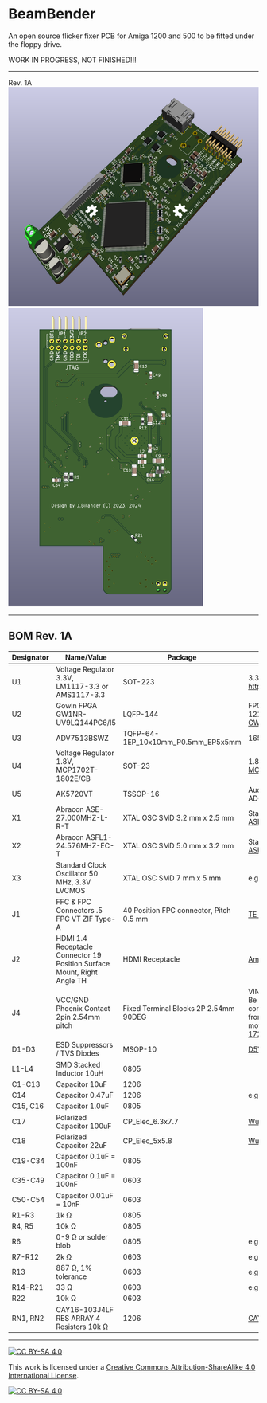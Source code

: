 # BeamBender
An open source flicker fixer PCB for Amiga 1200 and 500 to be fitted under the floppy drive.

WORK IN PROGRESS, NOT FINISHED!!!

***

Rev. 1A
<br />
<a href="images/BeamBender_flicker-fixer_A1200-A500_pic1.png">
<img src="images/BeamBender_flicker-fixer_A1200-A500_pic1.png" width="598" height="440">
</a>
<br />
<a href="images/BeamBender_flicker-fixer_A1200-A500_pic2.png">
<img src="images/BeamBender_flicker-fixer_A1200-A500_pic2.png" width="392" height="600">
</a>

***

BOM Rev. 1A
---------
Designator  | Name/Value   | Package | Notes
-|-|-|-|
U1 | Voltage Regulator 3.3V, <br /> LM1117-3.3 or <br /> AMS1117-3.3 | SOT-223 | 3.3V 1A Low Drop-Out (LDO) Voltage regulator. https://www.aliexpress.com/item/32869037691.html
U2 | Gowin FPGA GW1NR-UV9LQ144PC6/I5 | LQFP-144 | FPGA - Field Programmable Gate Array, 8640 LE, 121 I/O, Embedded 64Mbit 16-bit PSRAM <br /> [GW1NR-UV9LQ144PC6/I5](https://www.mouser.com/ProductDetail/192-1NRUV9LQ144PC6I5)
U3 | ADV7513BSWZ | TQFP-64-1EP_10x10mm_P0.5mm_EP5x5mm | 165 MHz High Performance HDMI Transmitter
U4 | Voltage Regulator 1.8V, <br /> MCP1702T-1802E/CB | SOT-23 | 1.8V Low Drop-Out (LDO) Voltage regulator. [MCP1702T1802E-CB](https://www.mouser.com/ProductDetail/579-MCP1702T1802E-CB)
U5 | AK5720VT | TSSOP-16 | Audio A/D Converter ICs 2ch 24bit 96K 102dB MIC ADC. [AK5720VT](https://www.mouser.se/ProductDetail/412-AK5720VT)
X1 | Abracon ASE-27.000MHZ-L-R-T | XTAL OSC SMD 3.2 mm x 2.5 mm | Standard Clock Oscillator XO 27MHZ CMOS SMD [ASE-27.000MHZ-L-R-T](https://www.mouser.com/ProductDetail/815-ASE-27.000-LR-T)
X2 | Abracon ASFL1-24.576MHZ-EC-T | XTAL OSC SMD 5.0 mm x 3.2 mm | Standard Clock Oscillators 24.576 MHZ 15PF 3.3V [ASFL1-24.576MHZ-EC-T](https://www.mouser.com/ProductDetail/815-ASFL1-24.5-EC-T)
X3 | Standard Clock Oscillator 50 MHz, 3.3V LVCMOS | XTAL OSC SMD 7 mm x 5 mm | e.g. [FN5000109](https://www.mouser.com/ProductDetail/729-FN5000109) or [LH736050](https://www.mouser.com/ProductDetail/972-LH736050.000000I)
J1 | FFC & FPC Connectors .5 FPC VT ZIF Type-A | 40 Position FPC connector, Pitch 0.5 mm | [TE Connectivity 4-1734742-0](https://www.mouser.com/ProductDetail/571-4-1734742-0)
J2 | HDMI 1.4 Receptacle Connector 19 Position Surface Mount, Right Angle TH | HDMI Receptacle | [Amphenol 10029449-111RLF](https://www.mouser.com/ProductDetail/649-10029449-111RLF)
J4 | VCC/GND Phoenix Contact 2pin 2.54mm pitch | Fixed Terminal Blocks 2P 2.54mm 90DEG | VIN +5V <br /> Be careful with orientation, check polarity BEFORE connecting anything here. You can take +5V/GND from internal floppy pin-header on Amiga motherboard.<br />[1725656](https://www.mouser.com/ProductDetail/651-1725656) or [Aliexpress](https://www.aliexpress.com/item/1005001677869988.html)
D1-D3 | ESD Suppressors / TVS Diodes | MSOP-10 | [D5V0F4U10MR-13](https://www.mouser.com/ProductDetail/621-D5V0F4U10MR-13)
L1-L4 | SMD Stacked Inductor 10uH | 0805 |
C1-C13 | Capacitor 10uF | 1206 |
C14 | Capacitor 0.47uF | 1206 | e.g. [UMK316B7474KL-T](https://www.mouser.com/ProductDetail/963-UMK316B7474KL-T)
C15, C16 | Capacitor 1.0uF | 0805 |
C17 | Polarized Capacitor 100uF | CP_Elec_6.3x7.7 | [Wurth SMD WCAP-AS5H 100uF](https://www.mouser.com/ProductDetail/710-865230245004)
C18 | Polarized Capacitor 22uF | CP_Elec_5x5.8 | [Wurth SMD WCAP-AS5H 22uF](https://www.mouser.com/ProductDetail/710-865230342002)
C19-C34 | Capacitor 0.1uF = 100nF | 0805 |
C35-C49 | Capacitor 0.1uF = 100nF | 0603 |
C50-C54 | Capacitor 0.01uF = 10nF | 0603 |
R1-R3 | 1k Ω | 0805 |
R4, R5 | 10k Ω | 0805 |
R6 | 0-9 Ω or solder blob| 0805 | e.g. [CR0805-J/-000ELF](https://www.mouser.com/ProductDetail/652-CR0805-J-000ELF)
R7-R12 | 2k Ω | 0603 | e.g. [CR0603-FX-2001ELF](https://www.mouser.com/ProductDetail/652-CR0603-FX-2001LF)
R13 | 887 Ω, 1% tolerance | 0603 | e.g. [CR0603-FX-8870ELF](https://www.mouser.com/ProductDetail/652-CR0603FX-8870ELF)
R14-R21 | 33 Ω | 0603 | e.g. [CR0603-FX-33R0ELF](https://www.mouser.com/ProductDetail/652-CR0603FX-33R0ELF)
R22 | 10k Ω | 0603 |
RN1, RN2 | CAY16-103J4LF RES ARRAY 4 Resistors 10k Ω | 1206 | [CAY16-103J4LF](https://www.mouser.com/ProductDetail/652-CAY16-103J4LF)

***


[![CC BY-SA 4.0][cc-by-sa-shield]][cc-by-sa]

This work is licensed under a
[Creative Commons Attribution-ShareAlike 4.0 International License][cc-by-sa].

[![CC BY-SA 4.0][cc-by-sa-image]][cc-by-sa]

[cc-by-sa]: http://creativecommons.org/licenses/by-sa/4.0/
[cc-by-sa-image]: https://licensebuttons.net/l/by-sa/4.0/88x31.png
[cc-by-sa-shield]: https://img.shields.io/badge/License-CC%20BY--SA%204.0-lightgrey.svg
